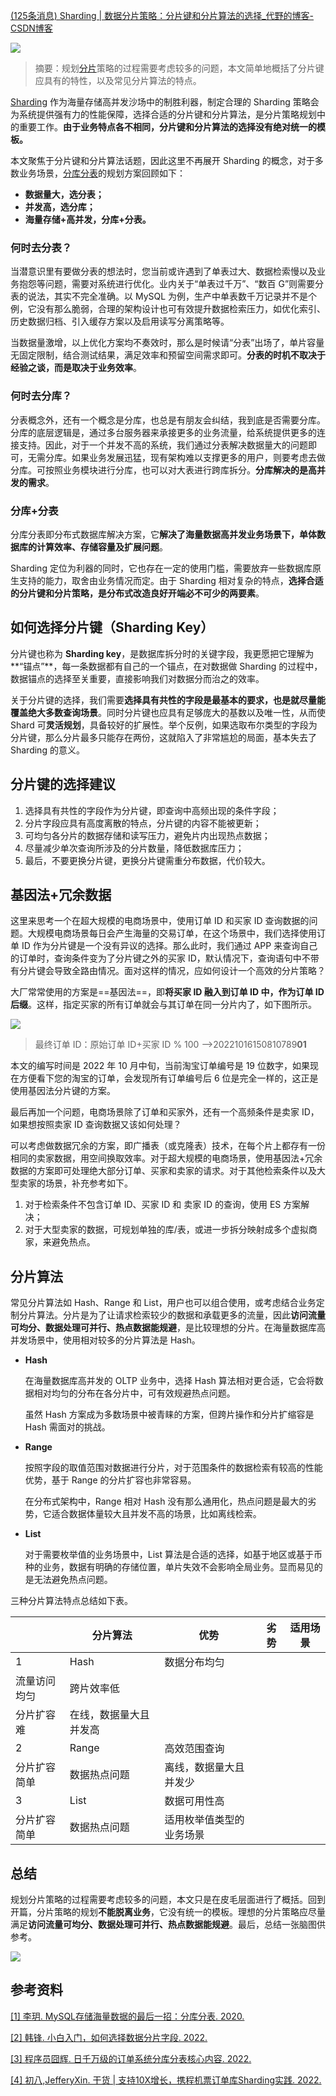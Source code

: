 [(125条消息) Sharding | 数据分片策略：分片键和分片算法的选择\_代野的博客-CSDN博客](https://blog.csdn.net/daiyejava/article/details/127409237)

![](assets/6f1afccc2046b27038673872e8862f17.png)

> 摘要：规划[分片](https://so.csdn.net/so/search?q=%E5%88%86%E7%89%87&spm=1001.2101.3001.7020)策略的过程需要考虑较多的问题，本文简单地概括了分片键应具有的特性，以及常见分片算法的特点。


[Sharding](https://so.csdn.net/so/search?q=Sharding&spm=1001.2101.3001.7020) 作为海量存储高并发沙场中的制胜利器，制定合理的 Sharding 策略会为系统提供强有力的性能保障，选择合适的分片键和分片算法，是分片策略规划中的重要工作。**由于业务特点各不相同，分片键和分片算法的选择没有绝对统一的模板。**

本文聚焦于分片键和分片算法话题，因此这里不再展开 Sharding 的概念，对于多数业务场景，[分库分表](https://so.csdn.net/so/search?q=%E5%88%86%E5%BA%93%E5%88%86%E8%A1%A8&spm=1001.2101.3001.7020)的规划方案回顾如下：

-   **数据量大，选分表；**
-   **并发高，选分库；**
-   **海量存储+高并发，分库+分表。**

### **何时去分表？**

当潜意识里有要做分表的想法时，您当前或许遇到了单表过大、数据检索慢以及业务抱怨等问题，需要对系统进行优化。业内关于“单表过千万”、“数百 G”则需要分表的说法，其实不完全准确。以 MySQL 为例，生产中单表数千万记录并不是个例，它没有那么脆弱，合理的架构设计也可有效提升数据检索压力，如优化索引、历史数据归档、引入缓存方案以及启用读写分离策略等。

当数据量激增，以上优化方案均不奏效时，那么是时候请“分表”出场了，单片容量无固定限制，结合测试结果，满足效率和预留空间需求即可。**分表的时机不取决于经验之谈，而是取决于业务效率**。

### **何时去分库？**

分表概念外，还有一个概念是分库，也总是有朋友会纠结，我到底是否需要分库。分库的底层逻辑是，通过多台服务器来承接更多的业务流量，给系统提供更多的连接支持。因此，对于一个并发不高的系统，我们通过分表解决数据量大的问题即可，无需分库。如果业务发展迅猛，现有架构难以支撑更多的用户，则要考虑去做分库。可按照业务模块进行分库，也可以对大表进行跨库拆分。**分库解决的是高并发的需求**。

### **分库+分表**

分库分表即分布式数据库解决方案，它**解决了海量数据高并发业务场景下，单体数据库的计算效率、存储容量及扩展问题**。

Sharding 定位为利器的同时，它也存在一定的使用门槛，需要放弃一些数据库原生支持的能力，取舍由业务情况而定。由于 Sharding 相对复杂的特点，**选择合适的分片键和分片策略，是分布式改造良好开端必不可少的两要素**。

## 如何选择分片键（Sharding Key）

分片键也称为 **Sharding key**，是数据库拆分时的关键字段，我更愿把它理解为\*\*“锚点”\*\*，每一条数据都有自己的一个锚点，在对数据做 Sharding 的过程中，数据锚点的选择至关重要，直接影响我们对数据分而治之的效率。

关于分片键的选择，我们需要**选择具有共性的字段是最基本的要求，也是就尽量能覆盖绝大多数查询场景**。同时分片键也应具有足够庞大的基数以及唯一性，从而使 Shard 可**灵活规划**，具备较好的扩展性。举个反例，如果选取布尔类型的字段为分片键，那么分片最多只能存在两份，这就陷入了非常尴尬的局面，基本失去了 Sharding 的意义。

## 分片键的选择建议

1.  选择具有共性的字段作为分片键，即查询中高频出现的条件字段；
2.  分片字段应具有高度离散的特点，分片键的内容不能被更新；
3.  可均匀各分片的数据存储和读写压力，避免片内出现热点数据；
4.  尽量减少单次查询所涉及的分片数量，降低数据库压力；
5.  最后，不要更换分片键，更换分片键需重分布数据，代价较大。

## 基因法+冗余数据

这里来思考一个在超大规模的电商场景中，使用订单 ID 和买家 ID 查询数据的问题。大规模电商场景每日会产生海量的交易订单，在这个场景中，我们选择使用订单 ID 作为分片键是一个没有异议的选择。那么此时，我们通过 APP 来查询自己的订单时，查询条件变为了分片键之外的买家 ID，默认情况下，查询语句中不带有分片键会导致全路由情况。面对这样的情况，应如何设计一个高效的分片策略？

大厂常常使用的方案是==基因法==，即**将买家 ID 融入到订单 ID 中，作为订单 ID 后缀**。这样，指定买家的所有订单就会与其订单在同一分片内了，如下图所示。

![](assets/4de6945b701793a0bb294a581e99f89a.png)

> 最终订单 ID：原始订单 ID+买家 ID % 100 -->20221016150810789**01**

本文的编写时间是 2022 年 10 月中旬，当前淘宝订单编号是 19 位数字，如果现在方便看下您的淘宝的订单，会发现所有订单编号后 6 位是完全一样的，这正是使用基因法分片键的方案。

最后再加一个问题，电商场景除了订单和买家外，还有一个高频条件是卖家 ID，如果想按照卖家 ID 查询数据又该如何处理？

可以考虑做数据冗余的方案，即广播表（或克隆表）技术，在每个片上都存有一份相同的卖家数据，用空间换取效率。对于超大规模的电商场景，使用基因法+冗余数据的方案即可处理绝大部分订单、买家和卖家的请求。对于其他检索条件以及大型卖家的场景，补充参考如下。

1.  对于检索条件不包含订单 ID、买家 ID 和 卖家 ID 的查询，使用 ES 方案解决；
2.  对于大型卖家的数据，可规划单独的库/表，或进一步拆分映射成多个虚拟商家，来避免热点。

## 分片算法

常见分片算法如 Hash、Range 和 List，用户也可以组合使用，或考虑结合业务定制分片算法。分片是为了让请求检索较少的数据和承载更多的流量，因此**访问流量可均分、数据处理可并行、热点数据能规避**，是比较理想的分片。在海量数据库高并发场景中，使用相对较多的分片算法是 Hash。

-   **Hash**
    
    在海量数据库高并发的 OLTP 业务中，选择 Hash 算法相对更合适，它会将数据相对均匀的分布在各分片中，可有效规避热点问题。
    
    虽然 Hash 方案成为多数场景中被青睐的方案，但跨片操作和分片扩缩容是 Hash 需面对的挑战。
    
-   **Range**
    
    按照字段的取值范围对数据进行分片，对于范围条件的数据检索有较高的性能优势，基于 Range 的分片扩容也非常容易。
    
    在分布式架构中，Range 相对 Hash 没有那么通用化，热点问题是最大的劣势，它适合数据体量较大且并发不高的场景，比如离线检索。
    
-   **List**
    
    对于需要枚举值的业务场景中，List 算法是合适的选择，如基于地区或基于币种的业务，数据有明确的存储位置，单片失效不会影响全局业务。显而易见的是无法避免热点问题。
    

三种分片算法特点总结如下表。

|              | 分片算法               | 优势                     | 劣势 | 适用场景 |
| ------------ | ---------------------- | ------------------------ | ---- | -------- |
| 1            | Hash                   | 数据分布均匀             |      |          |
| 流量访问均匀 | 跨片效率低             |                          |      |          |
| 分片扩容难   | 在线，数据量大且并发高 |                          |      |          |
| 2            | Range                  | 高效范围查询             |      |          |
| 分片扩容简单 | 数据热点问题           | 离线，数据量大且并发少   |      |          |
| 3            | List                   | 数据可用性高             |      |          |
| 分片扩容简单 | 数据热点问题           | 适用枚举值类型的业务场景 |      |          |

## 总结

规划分片策略的过程需要考虑较多的问题，本文只是在皮毛层面进行了概括。回到开篇，分片策略的规划**不能脱离业务**，它没有统一的模板。理想的分片策略应尽量满足**访问流量可均分、数据处理可并行、热点数据能规避**。最后，总结一张脑图供参考。

![](assets/cc1edd849b344665a40ff9305392376d.png)

## 参考资料

[\[1\] 李玥. MySQL存储海量数据的最后一招：分库分表. 2020.](https://time.geekbang.org/column/article/217568?utm_source=related_read&utm_medium=article&utm_term=related_read "[1] 李玥. MySQL存储海量数据的最后一招：分库分表. 2020.")

[\[2\] 韩锋. 小白入门，如何选择数据分片字段. 2022.](https://mp.weixin.qq.com/s/WffHugBp8tZtmPxcI6tcBw "[2] 韩锋. 小白入门，如何选择数据分片字段. 2022.")

[\[3\] 程序员囧辉. 日千万级的订单系统分库分表核心内容. 2022.](https://www.bilibili.com/video/BV1rG4y1W7s9/?spm_id_from=0.0.header_right.history_list.click&vd_source=7ad99b8f04cc31bfc1c6509a18c58cde "[3] 程序员囧辉. 日千万级的订单系统分库分表核心内容. 2022.")

[\[4\] 初八,JefferyXin. 干货 | 支持10X增长，携程机票订单库Sharding实践. 2022.](https://mp.weixin.qq.com/s/Bwwf-brPCmtDMBtdsfWmdA "[4] 初八,JefferyXin. 干货 | 支持10X增长，携程机票订单库Sharding实践. 2022.")